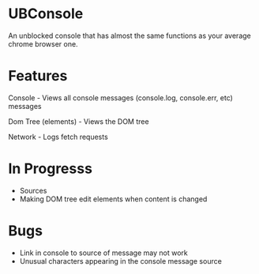# UBConsole

An unblocked console that has almost the same functions as your average chrome browser one.

# Features

Console - Views all console messages (console.log, console.err, etc) messages

Dom Tree (elements) - Views the DOM tree

Network - Logs fetch requests

# In Progresss
- Sources
- Making DOM tree edit elements when content is changed

# Bugs
- Link in console to source of message may not work
- Unusual characters appearing in the console message source
